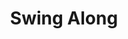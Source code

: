 ---
pid: fs218
title: Swing Along
location_transcription: Any open space where the wind can blow it.
coordinates: "[-75.149882744288, 39.955675019185]"
zipcode: '19107'
gen_neighborhood: Center City
neighborhood: Washington Square West,Avenue of The Arts,Midtown Village,Chinatown
outside_phl: 
age: '16'
age_range: 13-19
instagram: 
image_file_name: fs_218.jpg
proposal_transcription: A wind mobile monument that turns with the wind. The panels
  feature different parts of a picture. Its a puzzle to reveal the picture! =)
topic: Environment,Technology,Sustainability
topic_summary: 0, 0, 0, 0
type: Infrastructure
keywords_other: wind
credit: Nancy
image_labels: 
twitter: 
facebook: 
permalink: "/monuments/fs218/"
layout: item-page
---